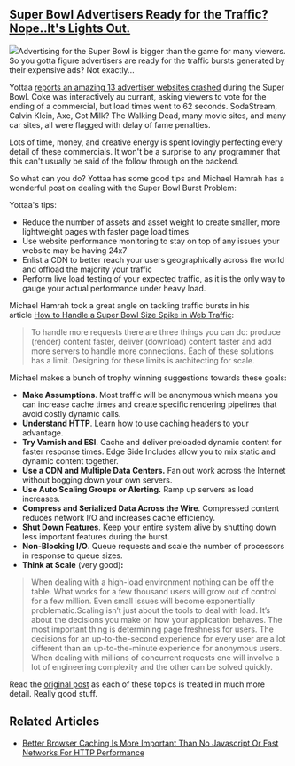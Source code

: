 ## [Super Bowl Advertisers Ready for the Traffic? Nope..It's Lights Out.](/blog/2013/2/6/super-bowl-advertisers-ready-for-the-traffic-nopeits-lights.html)

    

    

![](http://farm9.staticflickr.com/8095/8451193948_70ddee4575_m.jpg)Advertising for the Super Bowl is bigger than the game for many viewers. So you gotta figure advertisers are ready for the traffic bursts generated by their expensive ads? Not exactly...

Yottaa [reports an amazing 13 advertiser websites crashed](http://www.yottaa.com/blog/bid/265815/Coke-SodaStream-the-13-Websites-That-Crashed-During-Super-Bowl-2013) during the Super Bowl. Coke was interactively au currant, asking viewers to vote for the ending of a commercial, but load times went to 62 seconds. SodaStream, Calvin Klein, Axe, Got Milk? The Walking Dead, many movie sites, and many car sites, all were flagged with delay of fame penalties.

Lots of time, money, and creative energy is spent lovingly perfecting every detail of these commercials. It won't be a surprise to any programmer that this can't usually be said of the follow through on the backend.

So what can you do? Yottaa has some good tips and Michael Hamrah has a wonderful post on dealing with the Super Bowl Burst Problem:

Yottaa's tips:

    

*   Reduce the number of assets and asset weight to create smaller, more lightweight pages with faster page load times
*   Use website performance monitoring to stay on top of any issues your website may be having 24x7
*   Enlist a CDN to better reach your users geographically across the world and offload the majority your traffic
*   Perform live load testing of your expected traffic, as it is the only way to gauge your actual performance under heavy load.

    

Michael Hamrah took a great angle on tackling traffic bursts in his article [How to Handle a Super Bowl Size Spike in Web Traffic](http://www.michaelhamrah.com/blog/2013/02/how-to-handle-a-super-bowl-size-spike-in-web-traffic/):

> To handle more requests there are three things you can do: produce (render) content faster, deliver (download) content faster and add more servers to handle more connections. Each of these solutions has a limit. Designing for these limits is architecting for scale.

Michael makes a bunch of trophy winning suggestions towards these goals:

*   **Make Assumptions**. Most traffic will be anonymous which means you can increase cache times and create specific rendering pipelines that avoid costly dynamic calls.
*   **Understand HTTP**. Learn how to use caching headers to your advantage. 
*   **Try Varnish and ESI**. Cache and deliver preloaded dynamic content for faster response times. Edge Side Includes allow you to mix static and dynamic content together.
*   **Use a CDN and Multiple Data Centers.** Fan out work across the Internet without bogging down your own servers. 
*   **Use Auto Scaling Groups or Alerting.** Ramp up servers as load increases. 
*   **Compress and Serialized Data Across the Wire**. Compressed content reduces network I/O and increases cache efficiency. 
*   **Shut Down Features**. Keep your entire system alive by shutting down less important features during the burst.
*   **Non-Blocking I/O**. Queue requests and scale the number of processors in response to queue sizes. 
*   **Think at Scale** (very good)**:**

> When dealing with a high-load environment nothing can be off the table. What works for a few thousand users will grow out of control for a few million. Even small issues will become exponentially problematic.Scaling isn’t just about the tools to deal with load. It’s about the decisions you make on how your application behaves. The most important thing is determining page freshness for users. The decisions for an up-to-the-second experience for every user are a lot different than an up-to-the-minute experience for anonymous users. When dealing with millions of concurrent requests one will involve a lot of engineering complexity and the other can be solved quickly.

Read the [original post](http://www.michaelhamrah.com/blog/2013/02/how-to-handle-a-super-bowl-size-spike-in-web-traffic/) as each of these topics is treated in much more detail. Really good stuff. 

## Related Articles

*   [Better Browser Caching Is More Important Than No Javascript Or Fast Networks For HTTP Performance](http://highscalability.com/blog/2013/1/30/better-browser-caching-is-more-important-than-no-javascript.html)

    